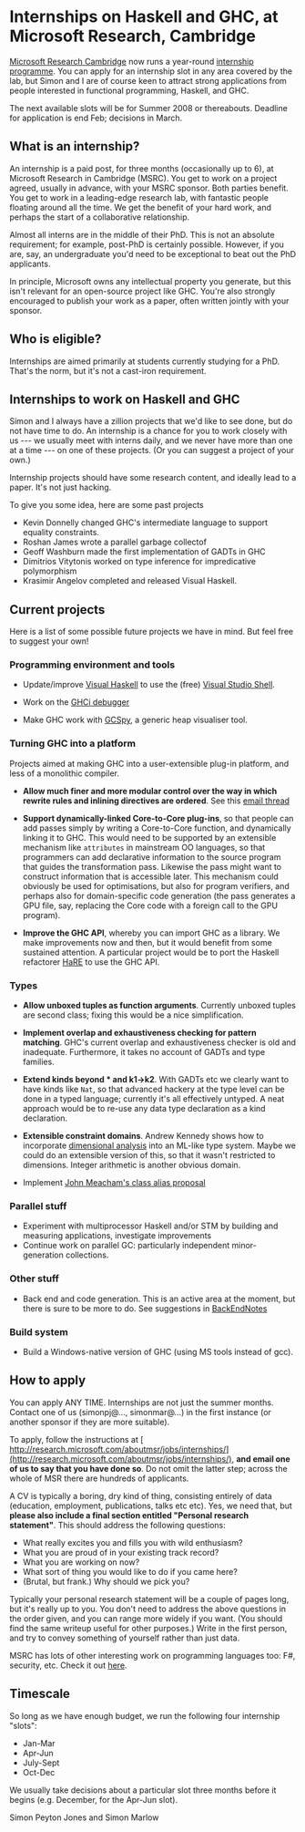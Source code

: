 # Internships on Haskell and GHC, at Microsoft Research, Cambridge



[
Microsoft Research Cambridge](http://research.microsoft.com/aboutmsr/labs/cambridge/) now runs a year-round [
internship programme](http://research.microsoft.com/aboutmsr/jobs/internships/).  You can apply for an internship slot in any area covered by the lab, but Simon and I are of course keen to attract strong applications from people interested in functional programming, Haskell, and GHC.



The next available slots will be for Summer 2008 or thereabouts.  Deadline for application is end Feb; decisions in March.


## What is an internship?



An internship is a paid post, for three months (occasionally up to 6), at Microsoft Research in Cambridge (MSRC).  You get to work on a project agreed, usually in advance, with your MSRC sponsor.  Both parties benefit.  You get to work in a leading-edge research lab, with fantastic people floating around all the time.  We get the benefit of your hard work, and perhaps the start of a collaborative relationship.



Almost all interns are in the middle of their PhD.  This is not an absolute requirement; for example, post-PhD is certainly possible.  However, if you are, say, an undergraduate you'd need to be exceptional to beat out the PhD applicants.  



In principle, Microsoft owns any intellectual property you generate, but this isn't relevant for an open-source project like GHC.  You're also strongly encouraged to publish your work as a paper, often written jointly with your sponsor.


## Who is eligible?



Internships are aimed primarily at students currently studying for a PhD.  That's the norm, but it's not a cast-iron requirement.


## Internships to work on Haskell and GHC



Simon and I always have a zillion projects that we'd like to see done, but do not have time to do.  An internship is a chance for you to work closely with us --- we usually meet with interns daily, and we never have more than one at a time --- on one of these projects.  (Or you can suggest a project of your own.)



Internship projects should have some research content, and ideally lead to a paper.  It's not just hacking.



To give you some idea, here are some past projects


- Kevin Donnelly changed GHC's intermediate language to support equality constraints.
- Roshan James wrote a parallel garbage collectof
- Geoff Washburn made the first implementation of GADTs in GHC
- Dimitrios Vitytonis worked on type inference for impredicative polymorphism
- Krasimir Angelov completed and released Visual Haskell. 

## Current projects



Here is a list of some possible future projects we have in mind.  But feel free to suggest your own!


### Programming environment and tools


- Update/improve [
  Visual Haskell](http://www.haskell.org/visualhaskell) to use the (free) [
  Visual Studio Shell](http://msdn2.microsoft.com/en-us/vsx2008/products/bb933751.aspx).

- Work on the [ GHCi debugger](http://www.haskell.org/haskellwiki/Ghci/Debugger)

- Make GHC work with [
  GCSpy](http://research.sun.com/projects/gcspy/), a generic heap visualiser tool.

### Turning GHC into a platform



Projects aimed at making GHC into a user-extensible plug-in platform, and less of a monolithic compiler.


- **Allow much finer and more modular control over the way in which rewrite rules and inlining directives are ordered**.  See this [
  email thread](http://www.haskell.org/pipermail/haskell-cafe/2008-January/038196.html)


  


- **Support dynamically-linked Core-to-Core plug-ins**, so that people can add passes simply by writing a Core-to-Core function, and dynamically linking it to GHC.  This would need to be supported by an extensible mechanism like ``attributes`` in mainstream OO languages, so that programmers can add declarative information to the source program that guides the transformation pass.  Likewise the pass might want to construct information that is accessible later.  This mechanism could obviously be used for optimisations, but also for program verifiers, and perhaps also for domain-specific code generation (the pass generates a GPU file, say, replacing the Core code with a foreign call to the GPU program).

- **Improve the GHC API**, whereby you can import GHC as a library.  We make improvements now and then, but it would benefit from some sustained attention.  A particular project would be to port the Haskell refactorer [
  HaRE](http://www.cs.kent.ac.uk/projects/refactor-fp/hare.html) to use the GHC API.

### Types


- **Allow unboxed tuples as function arguments**.   Currently unboxed tuples are second class; fixing this would be a nice simplification.

- **Implement overlap and exhaustiveness checking for pattern matching**.  GHC's current overlap and exhaustiveness checker is old and inadequate.  Furthermore, it takes no account of GADTs and type families. 

- **Extend kinds beyond \* and k1-\>k2**.  With GADTs etc we clearly want to have kinds like `Nat`, so that advanced hackery at the type level can be done in a typed language; currently it's all effectively untyped.  A neat approach would be to re-use any data type declaration as a kind declaration.

- **Extensible constraint domains**.  Andrew Kennedy shows how to incorporate [
  dimensional analysis](http://research.microsoft.com/~akenn/units/index.html) into an ML-like type system.  Maybe we could do an extensible version of this, so that it wasn't restricted to dimensions.  Integer arithmetic is another obvious domain.  

- Implement [
  John Meacham's class alias proposal](http://repetae.net/john/recent/out/classalias.html)

### Parallel stuff


- Experiment with multiprocessor Haskell and/or STM by building and measuring applications, investigate improvements
- Continue work on parallel GC: particularly independent minor-generation collections.

### Other stuff


- Back end and code generation.  This is an active area at the moment, but there is sure to be more to do.  See suggestions in [BackEndNotes](back-end-notes)

### Build system


- Build a Windows-native version of GHC (using MS tools instead of gcc).

## How to apply



You can apply ANY TIME.  Internships are not just the summer months. Contact one of us (simonpj@…, simonmar@…) in the first instance (or another sponsor if they are more suitable).



To apply, follow the instructions at [
http://research.microsoft.com/aboutmsr/jobs/internships/](http://research.microsoft.com/aboutmsr/jobs/internships/), **and email one of us to say that you have done so**. Do not omit the latter step; across the whole of MSR there are hundreds of applicants.



A CV is typically a boring, dry kind of thing, consisting entirely of data (education, employment, publications, talks etc etc).  Yes, we need that, but **please also include a final section entitled "Personal research statement"**.  This should address the following questions:


- What really excites you and fills you with wild enthusiasm?
- What you are proud of in your existing track record?
- What you are working on now?
- What sort of thing you would like to do if you came here?
- (Brutal, but frank.)  Why should we pick you?


Typically your personal research statement will be a couple of pages long, but it's really up to you.  You don't need to address the above questions in the order given, and you can range more widely if you want.  (You should find the same writeup useful for other purposes.)  Write in the first person, and try to convey something of yourself rather than just data. 



MSRC has lots of other interesting work on programming languages too: F\#, security, etc.  Check it out [
here](http://research.microsoft.com/aboutmsr/labs/cambridge/).


## Timescale



So long as we have enough budget, we run the following four internship "slots":


- Jan-Mar
- Apr-Jun
- July-Sept
- Oct-Dec


We usually take decisions about a particular slot three months before it begins (e.g. December, for the Apr-Jun slot).



Simon Peyton Jones and Simon Marlow


